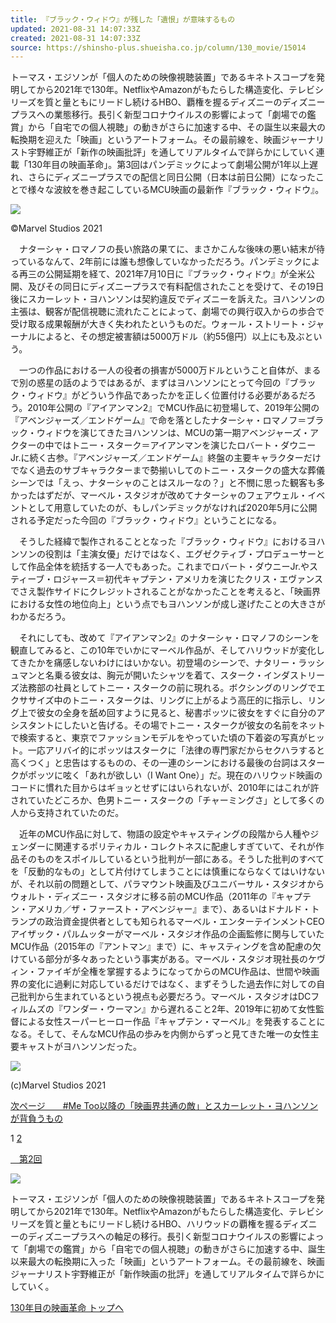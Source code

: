 ```yaml
---
title: 『ブラック・ウィドウ』が残した「遺恨」が意味するもの
updated: 2021-08-31 14:07:33Z
created: 2021-08-31 14:07:33Z
source: https://shinsho-plus.shueisha.co.jp/column/130_movie/15014
---
```


トーマス・エジソンが「個人のための映像視聴装置」であるキネトスコープを発明してから2021年で130年。NetflixやAmazonがもたらした構造変化、テレビシリーズを質と量ともにリードし続けるHBO、覇権を握るディズニーのディズニープラスへの業態移行。長引く新型コロナウイルスの影響によって「劇場での鑑賞」から「自宅での個人視聴」の動きがさらに加速する中、その誕生以来最大の転換期を迎えた「映画」というアートフォーム。その最前線を、映画ジャーナリスト宇野維正が「新作の映画批評」を通してリアルタイムで詳らかにしていく連載「130年目の映画革命」。第3回はパンデミックによって劇場公開が1年以上遅れ、さらにディズニープラスでの配信と同日公開（日本は前日公開）になったことで様々な波紋を巻き起こしているMCU映画の最新作『ブラック・ウィドウ』。

![](https://shinsho-plus.shueisha.co.jp/wp-content/uploads/2021/08/4ab5cc33192b28d82c0ac093ffcb6b52-768x319.jpg)

©Marvel Studios 2021

　ナターシャ・ロマノフの長い旅路の果てに、まさかこんな後味の悪い結末が待っているなんて、2年前には誰も想像していなかっただろう。パンデミックによる再三の公開延期を経て、2021年7月10日に『ブラック・ウィドウ』が全米公開、及びその同日にディズニープラスで有料配信されたことを受けて、その19日後にスカーレット・ヨハンソンは契約違反でディズニーを訴えた。ヨハンソンの主張は、観客が配信視聴に流れたことによって、劇場での興行収入からの歩合で受け取る成果報酬が大きく失われたというものだ。ウォール・ストリート・ジャーナルによると、その想定被害額は5000万ドル（約55億円）以上にも及ぶという。

　一つの作品における一人の役者の損害が5000万ドルということ自体が、まるで別の惑星の話のようではあるが、まずはヨハンソンにとって今回の『ブラック・ウィドウ』がどういう作品であったかを正しく位置付ける必要があるだろう。2010年公開の『アイアンマン2』でMCU作品に初登場して、2019年公開の『アベンジャーズ／エンドゲーム』で命を落としたナターシャ・ロマノフ＝ブラック・ウィドウを演じてきたヨハンソンは、MCUの第一期アベンジャーズ・アクターの中ではトニー・スターク＝アイアンマンを演じたロバート・ダウニーJr.に続く古参。『アベンジャーズ／エンドゲーム』終盤の主要キャラクターだけでなく過去のサブキャラクターまで勢揃いしてのトニー・スタークの盛大な葬儀シーンでは「えっ、ナターシャのことはスルーなの？」と不憫に思った観客も多かったはずだが、マーベル・スタジオが改めてナターシャのフェアウェル・イベントとして用意していたのが、もしパンデミックがなければ2020年5月に公開される予定だった今回の『ブラック・ウィドウ』ということになる。

　そうした経緯で製作されることとなった『ブラック・ウィドウ』におけるヨハンソンの役割は「主演女優」だけではなく、エグゼクティブ・プロデューサーとして作品全体を統括する一人でもあった。これまでロバート・ダウニーJr.やスティーブ・ロジャース＝初代キャプテン・アメリカを演じたクリス・エヴァンスでさえ製作サイドにクレジットされることがなかったことを考えると、「映画界における女性の地位向上」という点でもヨハンソンが成し遂げたことの大きさがわかるだろう。

　それにしても、改めて『アイアンマン2』のナターシャ・ロマノフのシーンを観直してみると、この10年でいかにマーベル作品が、そしてハリウッドが変化してきたかを痛感しないわけにはいかない。初登場のシーンで、ナタリー・ラッシュマンと名乗る彼女は、胸元が開いたシャツを着て、スターク・インダストリーズ法務部の社員としてトニー・スタークの前に現れる。ボクシングのリングでエクササイズ中のトニー・スタークは、リングに上がるよう高圧的に指示し、リング上で彼女の全身を舐め回すように見ると、秘書ポッツに彼女をすぐに自分のアシスタントにしたいと告げる。その場でトニー・スタークが彼女の名前をネットで検索すると、東京でファッションモデルをやっていた頃の下着姿の写真がヒット。一応アリバイ的にポッツはスタークに「法律の専門家だからセクハラすると高くつく」と忠告はするものの、その一連のシーンにおける最後の台詞はスタークがポッツに呟く「あれが欲しい（I Want One）」だ。現在のハリウッド映画のコードに慣れた目からはギョッとせずにはいられないが、2010年にはこれが許されていたどころか、色男トニー・スタークの「チャーミングさ」として多くの人から支持されていたのだ。

　近年のMCU作品に対して、物語の設定やキャスティングの段階から人種やジェンダーに関連するポリティカル・コレクトネスに配慮しすぎていて、それが作品そのものをスポイルしているという批判が一部にある。そうした批判のすべてを「反動的なもの」として片付けてしまうことには慎重にならなくてはいけないが、それ以前の問題として、パラマウント映画及びユニバーサル・スタジオからウォルト・ディズニー・スタジオに移る前のMCU作品（2011年の『キャプテン・アメリカ／ザ・ファースト・アベンジャー』まで）、あるいはドナルド・トランプの政治資金提供者としても知られるマーベル・エンターテインメントCEOアイザック・パルムッターがマーベル・スタジオ作品の企画監修に関与していたMCU作品（2015年の『アントマン』まで）に、キャスティングを含め配慮の欠けている部分が多々あったという事実がある。マーベル・スタジオ現社長のケヴィン・ファイギが全権を掌握するようになってからのMCU作品は、世間や映画界の変化に過剰に対応しているだけではなく、まずそうした過去作に対しての自己批判から生まれているという視点も必要だろう。マーベル・スタジオはDCフィルムズの『ワンダー・ウーマン』から遅れること2年、2019年に初めて女性監督による女性スーパーヒーロー作品『キャプテン・マーベル』を発表することになる。そして、そんなMCU作品の歩みを内側からずっと見てきた唯一の女性主要キャストがヨハンソンだった。

![](https://shinsho-plus.shueisha.co.jp/wp-content/uploads/2021/08/a34c24dac87fb8d411f5c2121b23624a-768x511.jpg)

(c)Marvel Studios 2021

[次ページ　　#Me Too以降の「映画界共通の敵」とスカーレット・ヨハンソンが背負うもの](https://shinsho-plus.shueisha.co.jp/column/130_movie/15014/2)

 1  [2](https://shinsho-plus.shueisha.co.jp/column/130_movie/15014/2)

[　第2回](https://shinsho-plus.shueisha.co.jp/column/130_movie/12461)

![](https://shinsho-plus.shueisha.co.jp/wp-content/uploads/2020/09/b7a461f8f7db941ec1393e61b8251ddc.jpg)

トーマス・エジソンが「個人のための映像視聴装置」であるキネトスコープを発明してから2021年で130年。NetflixやAmazonがもたらした構造変化、テレビシリーズを質と量ともにリードし続けるHBO、ハリウッドの覇権を握るディズニーのディズニープラスへの軸足の移行。長引く新型コロナウイルスの影響によって「劇場での鑑賞」から「自宅での個人視聴」の動きがさらに加速する中、誕生以来最大の転換期に入った「映画」というアートフォーム。その最前線を、映画ジャーナリスト宇野維正が「新作映画の批評」を通してリアルタイムで詳らかにしていく。

[130年目の映画革命 トップへ](https://shinsho-plus.shueisha.co.jp/column/cc/130_movie)